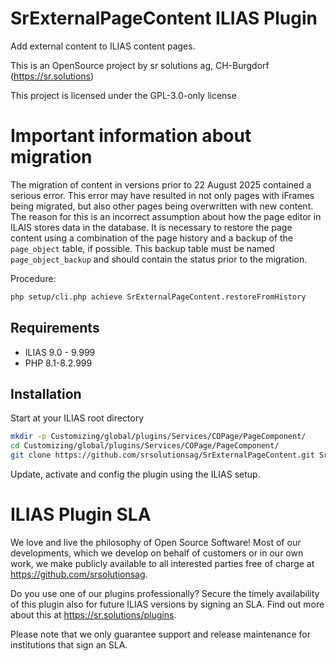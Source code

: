 # SrExternalPageContent ILIAS Plugin

Add external content to ILIAS content pages.

This is an OpenSource project by sr solutions ag, CH-Burgdorf (https://sr.solutions)

This project is licensed under the GPL-3.0-only license


# Important information about migration

The migration of content in versions prior to 22 August 2025 contained a serious error. This error may have resulted in not only pages with iFrames being migrated, but also other pages being overwritten with new content. The reason for this is an incorrect assumption about how the page editor in ILAIS stores data in the database.
It is necessary to restore the page content using a combination of the page history and a backup of the `page_object` table, if possible. This backup table must be named `page_object_backup` and should contain the status prior to the migration.

Procedure:

```bash
php setup/cli.php achieve SrExternalPageContent.restoreFromHistory
```



## Requirements

* ILIAS 9.0 - 9.999
* PHP 8.1-8.2.999

## Installation

Start at your ILIAS root directory

```bash
mkdir -p Customizing/global/plugins/Services/COPage/PageComponent/
cd Customizing/global/plugins/Services/COPage/PageComponent/
git clone https://github.com/srsolutionsag/SrExternalPageContent.git SrExternalPageContent
```

Update, activate and config the plugin using the ILIAS setup.

# ILIAS Plugin SLA

We love and live the philosophy of Open Source Software! Most of our developments, which we develop on behalf of customers or in our own work, we make publicly available to all interested parties free of charge at https://github.com/srsolutionsag.

Do you use one of our plugins professionally? Secure the timely availability of this plugin also for future ILIAS versions by signing an SLA. Find out more about this at https://sr.solutions/plugins.

Please note that we only guarantee support and release maintenance for institutions that sign an SLA.
